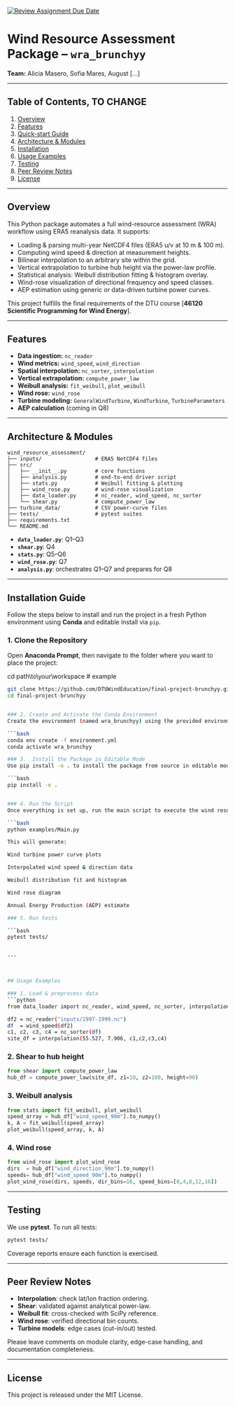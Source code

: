 [![Review Assignment Due Date](https://classroom.github.com/assets/deadline-readme-button-22041afd0340ce965d47ae6ef1cefeee28c7c493a6346c4f15d667ab976d596c.svg)](https://classroom.github.com/a/zjSXGKeR)

# Wind Resource Assessment Package – `wra_brunchyy`


**Team:** Alicia Masero, Sofia Mares, August […]  

---

## Table of Contents, TO CHANGE

1. [Overview](#overview)  
2. [Features](#features)  
3. [Quick-start Guide](#quick-start-guide)  
4. [Architecture & Modules](#architecture--modules)  
5. [Installation](#installation)  
6. [Usage Examples](#usage-examples)  
7. [Testing](#testing)  
8. [Peer Review Notes](#peer-review-notes)  
9. [License](#license)  

---

## Overview

This Python package automates a full wind-resource assessment (WRA) workflow using ERA5 reanalysis data. It supports:

- Loading & parsing multi-year NetCDF4 files (ERA5 u/v at 10 m & 100 m).  
- Computing wind speed & direction at measurement heights.  
- Bilinear interpolation to an arbitrary site within the grid.  
- Vertical extrapolation to turbine hub height via the power-law profile.  
- Statistical analysis: Weibull distribution fitting & histogram overlay.  
- Wind-rose visualization of directional frequency and speed classes.  
- AEP estimation using generic or data-driven turbine power curves.  

This project fulfills the final requirements of the DTU course [**46120 Scientific Programming for Wind Energy**].

---

## Features

- **Data ingestion:** `nc_reader`  
- **Wind metrics:** `wind_speed`, `wind_direction`  
- **Spatial interpolation:** `nc_sorter`, `interpolation`  
- **Vertical extrapolation:** `compute_power_law`  
- **Weibull analysis:** `fit_weibull`, `plot_weibull`  
- **Wind rose:** `wind_rose`  
- **Turbine modeling:** `GeneralWindTurbine`, `WindTurbine`, `TurbineParameters`  
- **AEP calculation** (coming in Q8)  

---


## Architecture & Modules

```
wind_resource_assessment/
├── inputs/                 # ERA5 NetCDF4 files
├── src/
│   ├── __init__.py         # core functions
│   ├── analysis.py         # end-to-end driver script
│   ├── stats.py            # Weibull fitting & plotting
│   ├── wind_rose.py        # wind-rose visualization
│   ├── data_loader.py      # nc_reader, wind_speed, nc_sorter
│   └── shear.py            # compute_power_law
├── turbine_data/           # CSV power-curve files
├── tests/                  # pytest suites
├── requirements.txt
└── README.md
```

- **`data_loader.py`**: Q1–Q3  
- **`shear.py`**: Q4  
- **`stats.py`**: Q5–Q6  
- **`wind_rose.py`**: Q7  
- **`analysis.py`**: orchestrates Q1–Q7 and prepares for Q8  

---

## Installation Guide

Follow the steps below to install and run the project in a fresh Python environment using **Conda** and editable install via `pip`.

### 1. Clone the Repository

Open **Anaconda Prompt**, then navigate to the folder where you want to place the project:

cd path\to\your\workspace # example

```bash
git clone https://github.com/DTUWindEducation/final-project-brunchyy.git
cd final-project-brunchyy


### 2. Create and Activate the Conda Environment
Create the environment (named wra_brunchyy) using the provided environment.yml file:

```bash
conda env create -f environment.yml
conda activate wra_brunchyy

### 3.  Install the Package in Editable Mode
Use pip install -e . to install the package from source in editable mode. This allows you to modify the code and see changes without reinstalling:

```bash
pip install -e .


### 4. Run the Script
Once everything is set up, run the main script to execute the wind resource assessment workflow:

```bash
python examples/Main.py

This will generate:

Wind turbine power curve plots

Interpolated wind speed & direction data

Weibull distribution fit and histogram

Wind rose diagram

Annual Energy Production (AEP) estimate

### 5. Run tests

```bash
pytest tests/


---



## Usage Examples

### 1. Load & preprocess data  
```python
from data_loader import nc_reader, wind_speed, nc_sorter, interpolation

df2 = nc_reader("inputs/1997-1999.nc")
df  = wind_speed(df2)
c1, c2, c3, c4 = nc_sorter(df)
site_df = interpolation(55.527, 7.906, c1,c2,c3,c4)
```

### 2. Shear to hub height  
```python
from shear import compute_power_law
hub_df = compute_power_law(site_df, z1=10, z2=100, height=90)
```

### 3. Weibull analysis  
```python
from stats import fit_weibull, plot_weibull
speed_array = hub_df["wind_speed_90m"].to_numpy()
k, A = fit_weibull(speed_array)
plot_weibull(speed_array, k, A)
```

### 4. Wind rose  
```python
from wind_rose import plot_wind_rose
dirs  = hub_df["wind_direction_90m"].to_numpy()
speeds= hub_df["wind_speed_90m"].to_numpy()
plot_wind_rose(dirs, speeds, dir_bins=16, speed_bins=[0,4,8,12,16])
```

---

## Testing

We use **pytest**. To run all tests:

```bash
pytest tests/
```

Coverage reports ensure each function is exercised.

---

## Peer Review Notes

- **Interpolation**: check lat/lon fraction ordering.  
- **Shear**: validated against analytical power-law.  
- **Weibull fit**: cross-checked with SciPy reference.  
- **Wind rose**: verified directional bin counts.  
- **Turbine models**: edge cases (cut-in/out) tested.  

Please leave comments on module clarity, edge-case handling, and documentation completeness.

---

## License

This project is released under the MIT License.  
```

